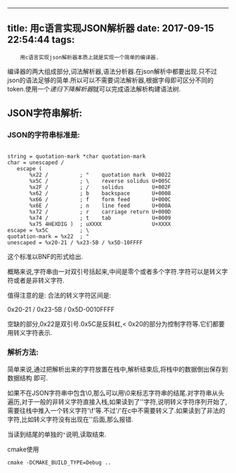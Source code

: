 
---
title: 用c语言实现JSON解析器
date: 2017-09-15 22:54:44
tags:
---
        用c语言实现json解析器本质上就是实现一个简单的编译器.

编译器的两大组成部分,词法解析器,语法分析器.在json解析中都要出现.只不过json的语法足够的简单.所以可以不需要词法解析器,根据字母即可区分不同的token.使用一个*递归下降解析器*就可以完成语法解析构建语法树.





## JSON字符串解析:

### JSON的字符串标准是:

```

string = quotation-mark *char quotation-mark
char = unescaped /
   escape (
       %x22 /          ; "    quotation mark  U+0022
       %x5C /          ; \    reverse solidus U+005C
       %x2F /          ; /    solidus         U+002F
       %x62 /          ; b    backspace       U+0008
       %x66 /          ; f    form feed       U+000C
       %x6E /          ; n    line feed       U+000A
       %x72 /          ; r    carriage return U+000D
       %x74 /          ; t    tab             U+0009
       %x75 4HEXDIG )  ; uXXXX                U+XXXX
escape = %x5C          ; \
quotation-mark = %x22  ; "
unescaped = %x20-21 / %x23-5B / %x5D-10FFFF

```

这个标准以BNF的形式给出.

概略来说,字符串由一对双引号括起来,中间是零个或者多个字符.字符可以是转义字符或者是非转义字符.

值得注意的是:
合法的转义字符区间是:

0x20-21 / 0x23-5B / 0x5D-0010FFFF

空缺的部分,0x22是双引号.0x5C是反斜杠,< 0x20的部分为控制字符等.它们都要用转义字符表示.


### 解析方法:

简单来说,通过把解析出来的字符放置在栈中,解析结束后,将栈中的数据倒出保存到数据结构 即可.

如果不在JSON字符串中包含\0,那么可以用\0来标志字符串的结尾.对字符串从头遍历,对于一般的非转义字符直接入栈,如果读到了'\'字符,说明转义字符序列开始了,需要往栈中推入一个转义字符'\f'等.不过'/'在c中不需要转义了.如果读到了非法的字符,比如转义字符没有出现在'\'后面,那么报错.

当读到结尾的单独的`"`说明,读取结束.



cmake使用

```
cmake -DCMAKE_BUILD_TYPE=Debug ..

```